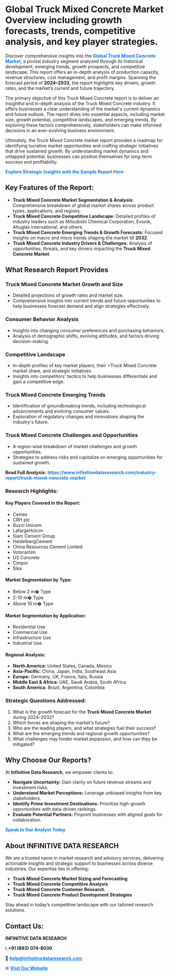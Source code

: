 <h1>Global Truck Mixed Concrete Market Overview including growth forecasts, trends, competitive analysis, and key player strategies.</h1>
<p>
Discover comprehensive insights into the 
<a href="https://www.infinitivedataresearch.com/industry-report/truck-mixed-concrete-market" rel="dofollow" style="color: #007BFF; text-decoration: none;"><strong>Global Truck Mixed Concrete Market</strong></a>, a pivotal industry segment analyzed through its historical development, emerging trends, growth prospects, and competitive landscape. This report offers an in-depth analysis of production capacity, revenue structures, cost management, and profit margins. Spanning the forecast period of <strong>2024–2033</strong>, the report highlights key drivers, growth rates, and the market’s current and future trajectory.
</p>
<p>
The primary objective of this Truck Mixed Concrete report is to deliver an insightful and in-depth analysis of the Truck Mixed Concrete industry. It offers businesses a clear understanding of the market's current dynamics and future outlook. The report dives into essential aspects, including market size, growth potential, competitive landscapes, and emerging trends. By exploring these factors comprehensively, stakeholders can make informed decisions in an ever-evolving business environment.
</p>
<p>
Ultimately, the Truck Mixed Concrete market report provides a roadmap for identifying lucrative market opportunities and crafting strategic initiatives that drive sustained growth. By understanding market dynamics and untapped potential, businesses can position themselves for long-term success and profitability.
</p>
<p>
<a href="https://www.infinitivedataresearch.com/request-sample/reportId=105716" style="color: #007BFF; text-decoration: none;"><strong>Explore Strategic Insights with the Sample Report Here</strong></a>
</p>

<h2>Key Features of the Report:</h2>
<ul>
<li><strong>Truck Mixed Concrete Market Segmentation & Analysis:</strong> Comprehensive breakdown of global market shares across product types, applications, and regions.</li>
<li><strong>Truck Mixed Concrete Competitive Landscape:</strong> Detailed profiles of industry leaders such as Mitsubishi Chemical Corporation, Evonik, Altuglas International, and others.</li>
<li><strong>Truck Mixed Concrete Emerging Trends & Growth Forecasts:</strong> Focused insights on macro and micro trends shaping the market till <strong>2032</strong>.</li>
<li><strong>Truck Mixed Concrete Industry Drivers & Challenges:</strong> Analysis of opportunities, threats, and key drivers impacting the <strong>Truck Mixed Concrete Market</strong>.</li>
</ul>

<h2>What Research Report Provides</h2>
<h3>Truck Mixed Concrete Market Growth and Size</h3>
<ul>
<li>Detailed projections of growth rates and market size.</li>
<li>Comprehensive insights into current trends and future opportunities to help businesses forecast demand and align strategies effectively.</li>
</ul>

<h3>Consumer Behavior Analysis</h3>
<ul>
<li>Insights into changing consumer preferences and purchasing behaviors.</li>
<li>Analysis of demographic shifts, evolving attitudes, and factors driving decision-making.</li>
</ul>

<h3>Competitive Landscape</h3>
<ul>
<li>In-depth profiles of key market players, their >Truck Mixed Concrete market share, and strategic initiatives.</li>
<li>Insights into competitors' tactics to help businesses differentiate and gain a competitive edge.</li>
</ul>

<h3>Truck Mixed Concrete Emerging Trends</h3>
<ul>
<li>Identification of groundbreaking trends, including technological advancements and evolving consumer values.</li>
<li>Exploration of regulatory changes and innovations shaping the industry's future.</li>
</ul>

<h3>Truck Mixed Concrete Challenges and Opportunities</h3>
<ul>
<li>A region-wise breakdown of market challenges and growth opportunities.</li>
<li>Strategies to address risks and capitalize on emerging opportunities for sustained growth.</li>
</ul>
<p><strong>Read Full Analysis:</strong> <a href="https://www.infinitivedataresearch.com/industry-report/truck-mixed-concrete-market" rel="dofollow" style="color: #007BFF; text-decoration: none;"><strong>https://www.infinitivedataresearch.com/industry-report/truck-mixed-concrete-market</strong></a></p>
<h3>Research Highlights:</h3>
<h4>Key Players Covered in the Report:</h4>
<ul><li>Cemex</li><li>CRH plc</li><li>Buzzi Unicem</li><li>LafargeHolcim</li><li>Siam Cement Group</li><li>HeidelbergCement</li><li>China Resources Cement Limited</li><li>Votorantim</li><li>US Concrete</li><li>Cimpor</li><li>Sika</li></ul>
<h4>Market Segmentation by Type:</h4>
<ul><li>Below 2 m� Type</li><li>2-10 m� Type</li><li>Above 10 m� Type</li></ul>
<h4>Market Segmentation by Application:</h4>
<ul><li>Residential Use</li><li>Commercial Use</li><li>Infrastructure Use</li><li>Industrial Use</li></ul>

<h4>Regional Analysis:</h4>
<ul>
<li><strong>North America:</strong> United States, Canada, Mexico</li>
<li><strong>Asia-Pacific:</strong> China, Japan, India, Southeast Asia</li>
<li><strong>Europe:</strong> Germany, UK, France, Italy, Russia</li>
<li><strong>Middle East & Africa:</strong> UAE, Saudi Arabia, South Africa</li>
<li><strong>South America:</strong> Brazil, Argentina, Colombia</li>
</ul>

<h3>Strategic Questions Addressed:</h3>
<ol>
<li>What is the growth forecast for the <strong>Truck Mixed Concrete Market</strong> during 2024–2032?</li>
<li>Which forces are shaping the market's future?</li>
<li>Who are the leading players, and what strategies fuel their success?</li>
<li>What are the emerging trends and regional growth opportunities?</li>
<li>What challenges may hinder market expansion, and how can they be mitigated?</li>
</ol>

<h2>Why Choose Our Reports?</h2>
<p>At <strong>Infinitive Data Research</strong>, we empower clients to:</p>
<ul>
<li><strong>Navigate Uncertainty:</strong> Gain clarity on future revenue streams and investment risks.</li>
<li><strong>Understand Market Perceptions:</strong> Leverage unbiased insights from key stakeholders.</li>
<li><strong>Identify Prime Investment Destinations:</strong> Prioritize high-growth opportunities with data-driven rankings.</li>
<li><strong>Evaluate Potential Partners:</strong> Pinpoint businesses with aligned goals for collaboration.</li>
</ul>
<p><a href="https://www.infinitivedataresearch.com/industry-report/truck-mixed-concrete-market" rel="dofollow" style="color: #007BFF; text-decoration: none;"><strong>Speak to Our Analyst Today</strong></a></p>

<h2>About INFINITIVE DATA RESEARCH</h2>
<p>We are a trusted name in market research and advisory services, delivering actionable insights and strategic support to businesses across diverse industries. Our expertise lies in offering:</p>
<ul>
<li><strong>Truck Mixed Concrete Market Sizing and Forecasting</strong></li>
<li><strong>Truck Mixed Concrete Competitive Analysis</strong></li>
<li><strong>Truck Mixed Concrete Customer Research</strong></li>
<li><strong>Truck Mixed Concrete Product Development Strategies</strong></li>
</ul>
<p>Stay ahead in today’s competitive landscape with our tailored research solutions.</p>

<h2>Contact Us:</h2>
<p><strong>INFINITIVE DATA RESEARCH</strong></p>
<p>📞 <strong>+91 (883) 074-8030</strong></p>
<p>📧 <strong><a href="mailto:help@infinitivedataresearch.com" style="color: #007BFF;">help@infinitivedataresearch.com</a></strong></p>
<p>🌐 <strong><a href="https://www.infinitivedataresearch.com" rel="dofollow" style="color: #007BFF;">Visit Our Website</a></strong></p>